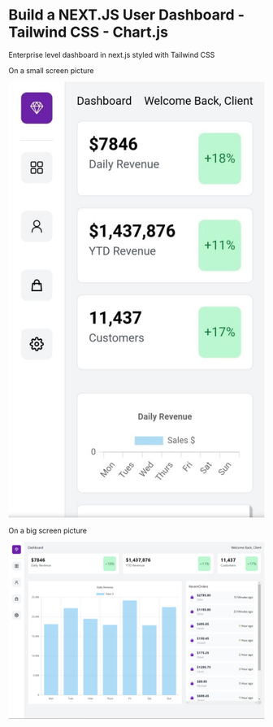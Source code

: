 # Build a NEXT.JS User Dashboard - Tailwind CSS - Chart.js

Enterprise level dashboard in next.js styled with Tailwind CSS

On a small screen picture

![A picture of the dashboard on a small screen](pics/small.jpg)

On a big screen picture

![A picture of the dashboard on a big screen](pics/big.PNG)

## 

### 